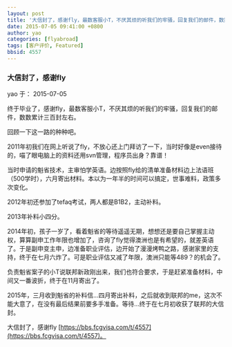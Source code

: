 ```yaml
---
layout: post
title: '大信封了，感谢fly，最数客服小T，不厌其烦的听我们的牢骚，回复我们的邮件，数数累计三百封左右'
date: 2015-07-05 09:41:00 +0800
author: yao
categories: [flyabroad]
tags: [客户评价, Featured]
bbsid: 4557
---
```


### 大信封了，感谢fly

yao 于： 2015-07-05

终于毕业了，感谢fly，最数客服小T，不厌其烦的听我们的牢骚，回复我们的邮件，数数累计三百封左右。

回顾一下这一路的种种吧。

2011年初我们在网上听说了fly，不放心还上门拜访了一下，当时好像是even接待的，喵了眼电脑上的资料还用svn管理，程序员出身？靠谱！

当时申请的魁省技术，主审怕学英语。边按照fly给的清单准备材料边上法语班（500学时），六月寄出材料。本以为一年半的时间可以搞定，世事难料，政策多次变化。

2012年初还参加了tefaq考试，两人都是B1B2，主动补料。

2013年补料小四分。

2014年初，孩子一岁了，看着魁省的等待遥遥无期，想想还是要自己掌握主动权，算算副申工作年限也增加了，咨询了fly觉得澳洲也是有希望的，就差英语了。于是副申变主申，边准备职业评估，边开始了漫漫烤鸭之路，感谢家里的支持，终于在七月六炸了。可是职业评估又减了年限，澳洲只能等489？的机会了。

负责魁省案子的小T说联邦新政刚出来，我们也符合要求，于是赶紧准备材料，中间又一番波折，终于在11月寄出了。

2015年，三月收到魁省的补料信…四月寄出补料，之后就收到联邦的me，这次不能大意了，在没有最后结果前要多手准备。等待…终于在七月初收获了联邦的大信封。

大信封了，感谢fly [https://bbs.fcgvisa.com/t/4557](https://bbs.fcgvisa.com/t/4557)。
